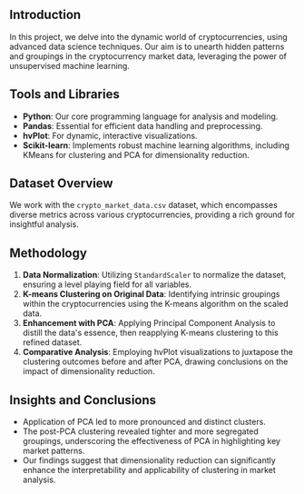 
## Introduction
In this project, we delve into the dynamic world of cryptocurrencies, using advanced data science techniques. Our aim is to unearth hidden patterns and groupings in the cryptocurrency market data, leveraging the power of unsupervised machine learning. 

## Tools and Libraries
- **Python**: Our core programming language for analysis and modeling.
- **Pandas**: Essential for efficient data handling and preprocessing.
- **hvPlot**: For dynamic, interactive visualizations.
- **Scikit-learn**: Implements robust machine learning algorithms, including KMeans for clustering and PCA for dimensionality reduction.

## Dataset Overview
We work with the `crypto_market_data.csv` dataset, which encompasses diverse metrics across various cryptocurrencies, providing a rich ground for insightful analysis.

## Methodology
1. **Data Normalization**: Utilizing `StandardScaler` to normalize the dataset, ensuring a level playing field for all variables.
2. **K-means Clustering on Original Data**: Identifying intrinsic groupings within the cryptocurrencies using the K-means algorithm on the scaled data.
3. **Enhancement with PCA**: Applying Principal Component Analysis to distill the data's essence, then reapplying K-means clustering to this refined dataset.
4. **Comparative Analysis**: Employing hvPlot visualizations to juxtapose the clustering outcomes before and after PCA, drawing conclusions on the impact of dimensionality reduction.

## Insights and Conclusions
- Application of PCA led to more pronounced and distinct clusters.
- The post-PCA clustering revealed tighter and more segregated groupings, underscoring the effectiveness of PCA in highlighting key market patterns.
- Our findings suggest that dimensionality reduction can significantly enhance the interpretability and applicability of clustering in market analysis.

